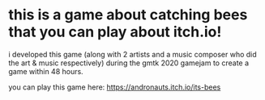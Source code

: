 # this is a game about catching bees that you can play about itch.io!

i developed this game (along with 2 artists and a music composer who did the art & music respectively)
during the gmtk 2020 gamejam to create a game within 48 hours.

you can play this game here:
https://andronauts.itch.io/its-bees
